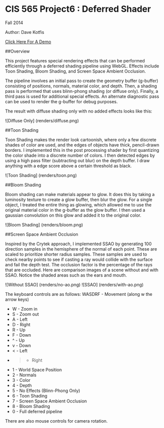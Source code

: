 CIS 565 Project6 : Deferred Shader
===================

Fall 2014

Author: Dave Kotfis

[Click Here For A Demo](http://dkotfis.github.io/Project6-DeferredShader/index.html)

##Overview

This project features special rendering effects that can be performed efficiently through a deferred shading pipeline using WebGL. Effects include Toon Shading, Bloom Shading, and Screen Space Ambient Occlusion.

The pipeline involves an initial pass to create the geometry buffer (g-buffer) consisting of positions, normals, material color, and depth. Then, a shading pass is performed that uses blinn-phong shading (or diffuse only). Finally, a third pass is used for additional special effects. An alternate diagnostic pass can be used to render the g-buffer for debug purposes.

The result with diffuse shading only with no added effects looks like this:

![Diffuse Only] (renders/diffuse.png)

##Toon Shading

Toon Shading makes the render look cartoonish, where only a few discrete shades of color are used, and the edges of objects have thick, pencil-drawn borders. I implemented this in the post processing shader by first quantizing the color shade into a discrete number of colors. I then detected edges by using a high pass filter (subtracting out blur) on the depth buffer. I draw anything with a edge score above a certain threshold as black.

![Toon Shading] (renders/toon.png)

##Bloom Shading

Bloom shading can make materials appear to glow. It does this by taking a luminosity texture to create a glow buffer, then blur the glow. For a single object, I treated the entire thing as glowing, which allowed me to use the original material color in the g-buffer as the glow buffer. I then used a gaussian convolution on this glow and added it to the original color.

![Bloom Shading] (renders/bloom.png)

##Screen Space Ambient Occlusion

Inspired by the Crytek approach, I implemented SSAO by generating 100 direction samples in the hemisphere of the normal of each point. These are scaled to prioritize shorter radius samples. These samples are used to check nearby points to see if casting a ray would collide with the surface and fail the depth test. The occlusion factor is the percentage of the rays that are occluded. Here are comparison images of a scene without and with SSAO. Notice the shaded areas such as the ears and mouth.

![Without SSAO] (renders/no-ao.png)
![SSAO] (renders/with-ao.png)

The keyboard controls are as follows:
WASDRF - Movement (along w the arrow keys)
* W - Zoom in
* S - Zoom out
* A - Left
* D - Right
* R - Up
* F - Down
* ^ - Up
* v - Down
* < - Left
* > - Right
* 1 - World Space Position
* 2 - Normals
* 3 - Color
* 4 - Depth
* 5 - No Effects (Blinn-Phong Only)
* 6 - Toon Shading
* 7 - Screen Space Ambient Occlusion
* 8 - Bloom Shading
* 0 - Full deferred pipeline

There are also mouse controls for camera rotation.

